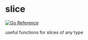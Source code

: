 # slice
[![Go Reference](https://pkg.go.dev/badge/github.com/sina-devel/slice.svg)](https://pkg.go.dev/github.com/sina-devel/slice)

useful functions for slices of any type
